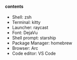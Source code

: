 #### contents

- Shell: zsh
- Terminal: kitty 
- Launcher: raycast
- Font: DejaVu
- Shell prompt: starship
- Package Manager: homebrew
- Browser: Arc
- Code editor: VS Code
